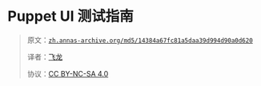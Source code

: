 # Puppet UI 测试指南

> 原文：[`zh.annas-archive.org/md5/14384a67fc81a5daa39d994d90a0d620`](https://zh.annas-archive.org/md5/14384a67fc81a5daa39d994d90a0d620)
> 
> 译者：[飞龙](https://github.com/wizardforcel)
> 
> 协议：[CC BY-NC-SA 4.0](http://creativecommons.org/licenses/by-nc-sa/4.0/)
